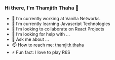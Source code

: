 ### Hi there, I'm Thamjith Thaha 👋

- 🔭 I’m currently working at Vanilla Networks
- 🌱 I’m currently learning Javascript Technologies
- 👯 I’m looking to collaborate on React Projects
- 🤔 I’m looking for help with ...
- 💬 Ask me about ...
- 📫 How to reach me: [thamjith.thaha](https://www.instagram.com/thamjith.thaha)
- ⚡ Fun fact: I love to play R6S


